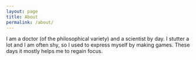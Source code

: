 ```yaml
---
layout: page
title: About
permalink: /about/
---
```


I am a doctor (of the philosophical variety) and a scientist by day. 
I stutter a lot and I am often shy, so I used to express myself by making games. These days it mostly helps me to regain focus.
